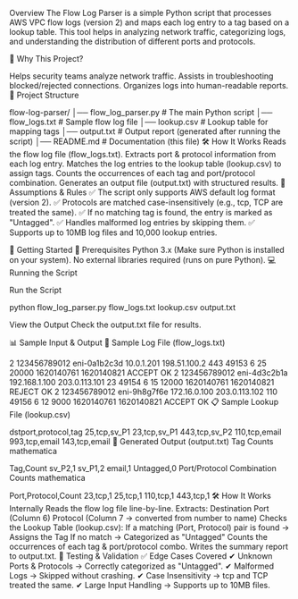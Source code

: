 Overview
The Flow Log Parser is a simple Python script that processes AWS VPC flow logs (version 2) and maps each log entry to a tag based on a lookup table. This tool helps in analyzing network traffic, categorizing logs, and understanding the distribution of different ports and protocols.

🔹 Why This Project?

Helps security teams analyze network traffic.
Assists in troubleshooting blocked/rejected connections.
Organizes logs into human-readable reports.
📂 Project Structure

flow-log-parser/
│── flow_log_parser.py      # The main Python script
│── flow_logs.txt           # Sample flow log file
│── lookup.csv              # Lookup table for mapping tags
│── output.txt              # Output report (generated after running the script)
│── README.md               # Documentation (this file)
🛠 How It Works
Reads the flow log file (flow_logs.txt).
Extracts port & protocol information from each log entry.
Matches the log entries to the lookup table (lookup.csv) to assign tags.
Counts the occurrences of each tag and port/protocol combination.
Generates an output file (output.txt) with structured results.
📌 Assumptions & Rules
✅ The script only supports AWS default log format (version 2).
✅ Protocols are matched case-insensitively (e.g., tcp, TCP are treated the same).
✅ If no matching tag is found, the entry is marked as "Untagged".
✅ Handles malformed log entries by skipping them.
✅ Supports up to 10MB log files and 10,000 lookup entries.

🚀 Getting Started
🔧 Prerequisites
Python 3.x (Make sure Python is installed on your system).
No external libraries required (runs on pure Python).
💻 Running the Script

 Run the Script

python flow_log_parser.py flow_logs.txt lookup.csv output.txt

View the Output
Check the output.txt file for results.

📊 Sample Input & Output
📝 Sample Log File (flow_logs.txt)

2 123456789012 eni-0a1b2c3d 10.0.1.201 198.51.100.2 443 49153 6 25 20000 1620140761 1620140821 ACCEPT OK
2 123456789012 eni-4d3c2b1a 192.168.1.100 203.0.113.101 23 49154 6 15 12000 1620140761 1620140821 REJECT OK
2 123456789012 eni-9h8g7f6e 172.16.0.100 203.0.113.102 110 49156 6 12 9000 1620140761 1620140821 ACCEPT OK
📋 Sample Lookup File (lookup.csv)

dstport,protocol,tag
25,tcp,sv_P1
23,tcp,sv_P1
443,tcp,sv_P2
110,tcp,email
993,tcp,email
143,tcp,email
📌 Generated Output (output.txt)
Tag Counts
mathematica

Tag,Count
sv_P2,1
sv_P1,2
email,1
Untagged,0
Port/Protocol Combination Counts
mathematica

Port,Protocol,Count
23,tcp,1
25,tcp,1
110,tcp,1
443,tcp,1
🛠 How It Works Internally
Reads the flow log file line-by-line.
Extracts:
Destination Port (Column 6)
Protocol (Column 7 → converted from number to name)
Checks the Lookup Table (lookup.csv):
If a matching (Port, Protocol) pair is found → Assigns the Tag
If no match → Categorized as "Untagged"
Counts the occurrences of each tag & port/protocol combo.
Writes the summary report to output.txt.
🧪 Testing & Validation
✅ Edge Cases Covered
✔ Unknown Ports & Protocols → Correctly categorized as "Untagged".
✔ Malformed Logs → Skipped without crashing.
✔ Case Insensitivity → tcp and TCP treated the same.
✔ Large Input Handling → Supports up to 10MB files.
